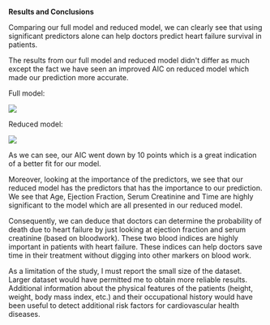 **Results and Conclusions**

Comparing our full model and reduced model, we can clearly see that using significant predictors alone can help doctors predict heart failure survival in patients.

The results from our full model and reduced model didn't differ as much except the fact we have seen an improved AIC on reduced model which made our prediction more accurate.

Full model:

![](10)

Reduced model:

![](11)

As we can see, our AIC went down by 10 points which is a great indication of a better fit for our model.


Moreover, looking at the importance of the predictors, we see that our reduced model has the predictors that has the importance to our prediction. We see that Age, Ejection Fraction, Serum Creatinine and Time are highly significant to the model which are all presented in our reduced model.

Consequently, we can deduce that doctors can determine the probability of death due to heart failure by just looking at ejection fraction and serum creatinine (based on bloodwork). These two blood indices are highly important in patients with heart failure. These indices can help doctors save time in their treatment without digging into other markers on blood work.

As a limitation of the study, I must report the small size of the dataset. Larger dataset would have permitted me to obtain more reliable results. Additional information about the physical features of the patients (height, weight, body mass index, etc.) and their occupational history would have been useful to detect additional risk factors for cardiovascular health diseases.

